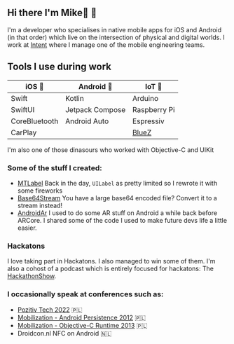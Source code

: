 ## Hi there I'm Mike🔴 👋 

I'm a developer who specialises in native mobile apps for iOS and Android (in that order) which live on the intersection of physical and digital worlds. I work at [Intent](https://withintent.com) where I manage one of the mobile engineering teams.

## Tools I use during work 

| iOS 📱 | Android 🤖 | IoT 🦾 |
|---------|---------| --------- |
| Swift  | Kotlin  | Arduino |
| SwiftUI  | Jetpack Compose | Raspberry Pi |
| CoreBluetooth  | Android Auto | Espressiv |
|  CarPlay | | [BlueZ](http://www.bluez.org) |

I'm also one of those dinasours who worked with Objective-C and UIKit

### Some of the stuff I created:

- [MTLabel](https://github.com/srgtuszy/MTLabel) Back in the day, `UILabel` as pretty limited so I rewrote it with some fireworks
- [Base64Stream](https://github.com/srgtuszy/Base64Stream) You have a large base64 encoded file? Convert it to a stream instead!
- [AndroidAr](https://github.com/srgtuszy/AndroidAr) I used to do some AR stuff on Android a while back before ARCore. I shared some of the code I used to make future devs life a little easier.

### Hackatons

I love taking part in Hackatons. I also managed to win some of them. I'm also a cohost of a podcast which is entirely focused for hackatons: The [HackathonShow](https://open.spotify.com/show/7nzbELP0oEb06j6EM9hCaR?si=403399e906294535). 


### I occasionally speak at conferences such as:

- [Pozitiv Tech 2022](https://www.youtube.com/watch?v=dnBIwZiI9zY&t=5s) 🇵🇱
- [Mobilization - Android Persistence 2012](https://www.youtube.com/watch?v=_uypUKZKNdM) 🇵🇱
- [Mobilization - Objective-C Runtime 2013](https://www.youtube.com/watch?v=-cY_2FmD6R4) 🇵🇱
- Droidcon.nl NFC on Android 🇳🇱
